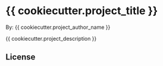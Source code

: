 # {{ cookiecutter.project_title }}


By: {{ cookiecutter.project_author_name }}

{{ cookiecutter.project_description }}

## License